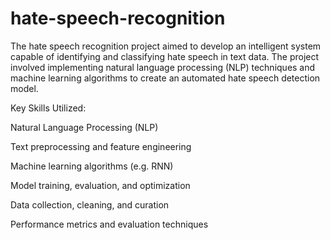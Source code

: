 # hate-speech-recognition

The hate speech recognition project aimed to develop an intelligent system capable of identifying and classifying hate speech in text data. The project involved implementing natural language processing (NLP) techniques and machine learning algorithms to create an automated hate speech detection model.

Key Skills Utilized:

Natural Language Processing (NLP)

Text preprocessing and feature engineering

Machine learning algorithms (e.g. RNN)

Model training, evaluation, and optimization

Data collection, cleaning, and curation

Performance metrics and evaluation techniques
